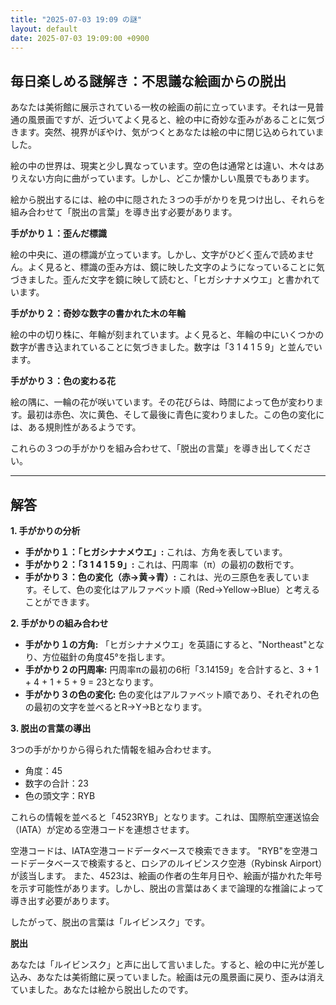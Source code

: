 ```yaml
---
title: "2025-07-03 19:09 の謎"
layout: default
date: 2025-07-03 19:09:00 +0900
---
```

## 毎日楽しめる謎解き：不思議な絵画からの脱出

あなたは美術館に展示されている一枚の絵画の前に立っています。それは一見普通の風景画ですが、近づいてよく見ると、絵の中に奇妙な歪みがあることに気づきます。突然、視界がぼやけ、気がつくとあなたは絵の中に閉じ込められていました。

絵の中の世界は、現実と少し異なっています。空の色は通常とは違い、木々はありえない方向に曲がっています。しかし、どこか懐かしい風景でもあります。

絵から脱出するには、絵の中に隠された３つの手がかりを見つけ出し、それらを組み合わせて「脱出の言葉」を導き出す必要があります。

**手がかり１：歪んだ標識**

絵の中央に、道の標識が立っています。しかし、文字がひどく歪んで読めません。よく見ると、標識の歪み方は、鏡に映した文字のようになっていることに気づきました。歪んだ文字を鏡に映して読むと、「ヒガシナナメウエ」と書かれています。

**手がかり２：奇妙な数字の書かれた木の年輪**

絵の中の切り株に、年輪が刻まれています。よく見ると、年輪の中にいくつかの数字が書き込まれていることに気づきました。数字は「3 1 4 1 5 9」と並んでいます。

**手がかり３：色の変わる花**

絵の隅に、一輪の花が咲いています。その花びらは、時間によって色が変わります。最初は赤色、次に黄色、そして最後に青色に変わりました。この色の変化には、ある規則性があるようです。

これらの３つの手がかりを組み合わせて、「脱出の言葉」を導き出してください。

---

## 解答

**1. 手がかりの分析**

*   **手がかり１：「ヒガシナナメウエ」:** これは、方角を表しています。
*   **手がかり２：「3 1 4 1 5 9」:** これは、円周率（π）の最初の数桁です。
*   **手がかり３：色の変化（赤→黄→青）:** これは、光の三原色を表しています。そして、色の変化はアルファベット順（Red→Yellow→Blue）と考えることができます。

**2. 手がかりの組み合わせ**

*   **手がかり１の方角:** 「ヒガシナナメウエ」を英語にすると、"Northeast"となり、方位磁針の角度45°を指します。
*   **手がかり２の円周率:** 円周率πの最初の6桁「3.14159」を合計すると、3 + 1 + 4 + 1 + 5 + 9 = 23となります。
*   **手がかり３の色の変化:** 色の変化はアルファベット順であり、それぞれの色の最初の文字を並べるとR→Y→Bとなります。

**3. 脱出の言葉の導出**

3つの手がかりから得られた情報を組み合わせます。

*   角度：45
*   数字の合計：23
*   色の頭文字：RYB

これらの情報を並べると「4523RYB」となります。これは、国際航空運送協会（IATA）が定める空港コードを連想させます。

空港コードは、IATA空港コードデータベースで検索できます。
"RYB"を空港コードデータベースで検索すると、ロシアのルイビンスク空港（Rybinsk Airport）が該当します。
また、4523は、絵画の作者の生年月日や、絵画が描かれた年号を示す可能性があります。しかし、脱出の言葉はあくまで論理的な推論によって導き出す必要があります。

したがって、脱出の言葉は「ルイビンスク」です。

**脱出**

あなたは「ルイビンスク」と声に出して言いました。すると、絵の中に光が差し込み、あなたは美術館に戻っていました。絵画は元の風景画に戻り、歪みは消えていました。あなたは絵から脱出したのです。
